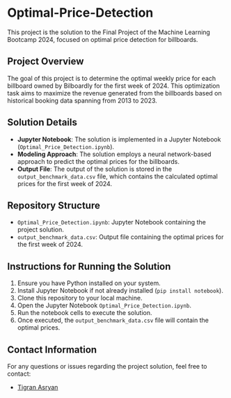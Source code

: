 # Optimal-Price-Detection
This project is the solution to the Final Project of the Machine Learning Bootcamp 2024, focused on optimal price detection for billboards.

## Project Overview
The goal of this project is to determine the optimal weekly price for each billboard owned by Bilboardly for the first week of 2024. This optimization task aims to maximize the revenue generated from the billboards based on historical booking data spanning from 2013 to 2023.

## Solution Details
- **Jupyter Notebook**: The solution is implemented in a Jupyter Notebook (`Optimal_Price_Detection.ipynb`).
- **Modeling Approach**: The solution employs a neural network-based approach to predict the optimal prices for the billboards.
- **Output File**: The output of the solution is stored in the `output_benchmark_data.csv` file, which contains the calculated optimal prices for the first week of 2024.

## Repository Structure
- `Optimal_Price_Detection.ipynb`: Jupyter Notebook containing the project solution.
- `output_benchmark_data.csv`: Output file containing the optimal prices for the first week of 2024.

## Instructions for Running the Solution
1. Ensure you have Python installed on your system.
2. Install Jupyter Notebook if not already installed (`pip install notebook`).
3. Clone this repository to your local machine.
4. Open the Jupyter Notebook `Optimal_Price_Detection.ipynb`.
5. Run the notebook cells to execute the solution.
6. Once executed, the `output_benchmark_data.csv` file will contain the optimal prices.

## Contact Information
For any questions or issues regarding the project solution, feel free to contact:
- [Tigran Asryan](asrtigran@gmail.com)
